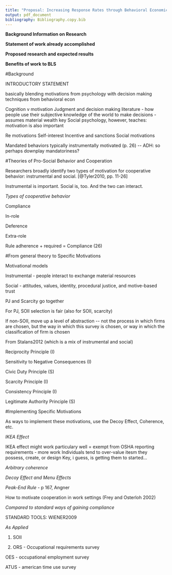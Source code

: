 ```yaml
---
title: "Proposal: Increasing Response Rates through Behavioral Economics"
output: pdf_document
bibliography: Bibliography.copy.bib
---
```



**Background Information on Research**

**Statement of work already accomplished**

**Proposed research and expected results**

**Benefits of work to BLS**



#Background

INTRODUCTORY STATEMENT

basically blending motivations from psychology with decision making techniques from behavioral econ 

Cognition v motivation
Judgment and decision making literature - how people use their subjective knowledge of the world to make decisions - assumes material wealth key
Social psychology, however, teaches: motivation is also important 

Re motivations
Self-interest 
Incentive and sanctions
Social motivations

Mandated behaviors typically instrumentally motivated (p. 26) -- ADH: so perhaps downplay mandatoriness? 


#Theories of Pro-Social Behavior and Cooperation 

Researchers broadly identify two types of motivation for cooperative behavior: instrumental and social. [@Tyler2010, pp. 11-26]

Instrumental is important. Social is, too. And the two can interact.

*Types of cooperative behavior*

Compliance

In-role

Deference

Extra-role

Rule adherence + required = Compliance (26) 


#From general theory to Specific Motivations

Motivational models

Instrumental - people interact to exchange material resources 

Social - attitudes, values, identity, procedural justice, and motive-based trust

PJ and Scarcity go together

For PJ, SOII selection is fair (also for SOII, scarcity) 

If non-SOII, move up a level of abstraction -- not the process in which firms are chosen, but the way in which this survey is chosen, or way in which the classification of firm is chosen


From Stalans2012 (which is a mix of instrumental and social) 
 
Reciprocity Principle (I)

Sensitivity to Negative Consequences (I)

Civic Duty Principle (S)

Scarcity Principle (I)

Consistency Principle (I)

Legitimate Authority Principle (S) 


#Implementing Specific Motivations

As ways to implement these motivations, use the Decoy Effect, Coherence, etc. 

*IKEA Effect*

IKEA effect might work particulary well = exempt from OSHA reporting requirements - more work 
Individuals tend to over-value itesm they possess, create, or design
Key, i guess, is getting them to started...

*Arbitrary coherence*

 

*Decoy Effect and Menu Effects*


*Peak-End Rule* - p 167, Angner


How to motivate cooperation in work settings (Frey and Osterloh 2002)

*Compared to standard ways of gaining compliance* 

STANDARD TOOLS: WIENER2009




*As Applied*

1. SOII

2. ORS - Occupational requirements survey

OES - occupational employment survey

ATUS - american time use survey






  
